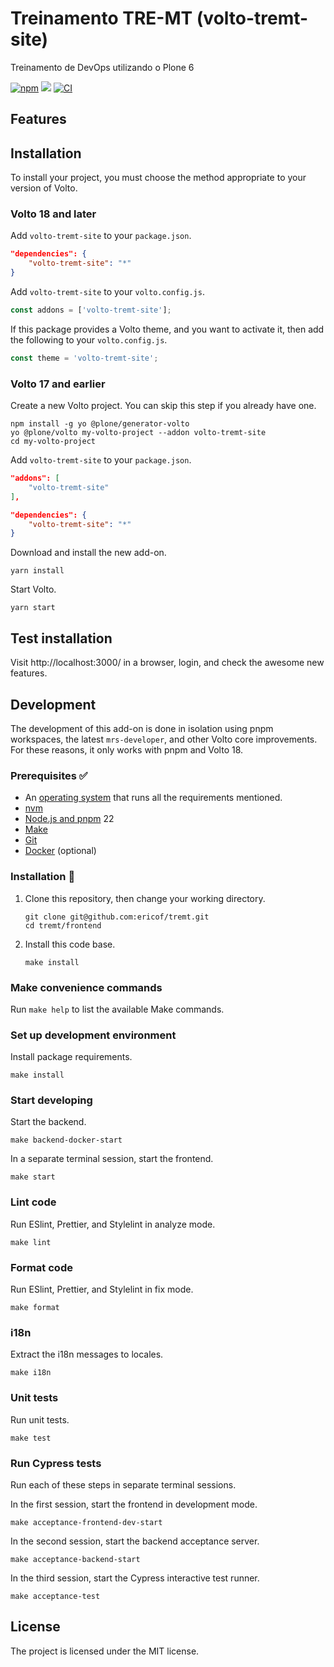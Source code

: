 # Treinamento TRE-MT (volto-tremt-site)

Treinamento de DevOps utilizando o Plone 6

[![npm](https://img.shields.io/npm/v/volto-tremt-site)](https://www.npmjs.com/package/volto-tremt-site)
[![](https://img.shields.io/badge/-Storybook-ff4785?logo=Storybook&logoColor=white&style=flat-square)](https://ericof.github.io/volto-tremt-site/)
[![CI](https://github.com/ericof/tremt/actions/workflows/main.yml/badge.svg)](https://github.com/ericof/tremt/actions/workflows/main.yml)


## Features

<!-- List your awesome features here -->

## Installation

To install your project, you must choose the method appropriate to your version of Volto.


### Volto 18 and later

Add `volto-tremt-site` to your `package.json`.

```json
"dependencies": {
    "volto-tremt-site": "*"
}
```

Add `volto-tremt-site` to your `volto.config.js`.

```javascript
const addons = ['volto-tremt-site'];
```

If this package provides a Volto theme, and you want to activate it, then add the following to your `volto.config.js`.

```javascript
const theme = 'volto-tremt-site';
```

### Volto 17 and earlier

Create a new Volto project.
You can skip this step if you already have one.

```
npm install -g yo @plone/generator-volto
yo @plone/volto my-volto-project --addon volto-tremt-site
cd my-volto-project
```

Add `volto-tremt-site` to your `package.json`.

```JSON
"addons": [
    "volto-tremt-site"
],

"dependencies": {
    "volto-tremt-site": "*"
}
```

Download and install the new add-on.

```
yarn install
```

Start Volto.

```
yarn start
```

## Test installation

Visit http://localhost:3000/ in a browser, login, and check the awesome new features.


## Development

The development of this add-on is done in isolation using pnpm workspaces, the latest `mrs-developer`, and other Volto core improvements.
For these reasons, it only works with pnpm and Volto 18.


### Prerequisites ✅

-   An [operating system](https://6.docs.plone.org/install/create-project-cookieplone.html#prerequisites-for-installation) that runs all the requirements mentioned.
-   [nvm](https://6.docs.plone.org/install/create-project-cookieplone.html#nvm)
-   [Node.js and pnpm](https://6.docs.plone.org/install/create-project.html#node-js) 22
-   [Make](https://6.docs.plone.org/install/create-project-cookieplone.html#make)
-   [Git](https://6.docs.plone.org/install/create-project-cookieplone.html#git)
-   [Docker](https://docs.docker.com/get-started/get-docker/) (optional)

### Installation 🔧

1.  Clone this repository, then change your working directory.

    ```shell
    git clone git@github.com:ericof/tremt.git
    cd tremt/frontend
    ```

2.  Install this code base.

    ```shell
    make install
    ```


### Make convenience commands

Run `make help` to list the available Make commands.


### Set up development environment

Install package requirements.

```shell
make install
```

### Start developing

Start the backend.

```shell
make backend-docker-start
```

In a separate terminal session, start the frontend.

```shell
make start
```

### Lint code

Run ESlint, Prettier, and Stylelint in analyze mode.

```shell
make lint
```

### Format code

Run ESlint, Prettier, and Stylelint in fix mode.

```shell
make format
```

### i18n

Extract the i18n messages to locales.

```shell
make i18n
```

### Unit tests

Run unit tests.

```shell
make test
```

### Run Cypress tests

Run each of these steps in separate terminal sessions.

In the first session, start the frontend in development mode.

```shell
make acceptance-frontend-dev-start
```

In the second session, start the backend acceptance server.

```shell
make acceptance-backend-start
```

In the third session, start the Cypress interactive test runner.

```shell
make acceptance-test
```

## License

The project is licensed under the MIT license.
